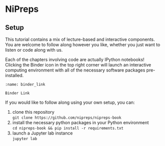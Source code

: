 # NiPreps

## Setup

This tutorial contains a mix of lecture-based and interactive components.
You are welcome to follow along however you like, whether you just want to listen or code along with us.

Each of the chapters involving code are actually IPython notebooks!
Clicking the Binder icon in the top right corner will launch an interactive computing environment with all of the necessary software packages pre-installed.

```{figure} images/binder_link.png
:name: binder_link

Binder Link
```

If you would like to follow along using your own setup, you can:
1. clone this repository  
        `git clone https://github.com/nipreps/nipreps-book`
2. install the necessary python packages in your Python environment  
        `cd nipreps-book && pip install -r requirements.txt`
3. launch a Jupyter lab instance  
        `jupyter lab`
